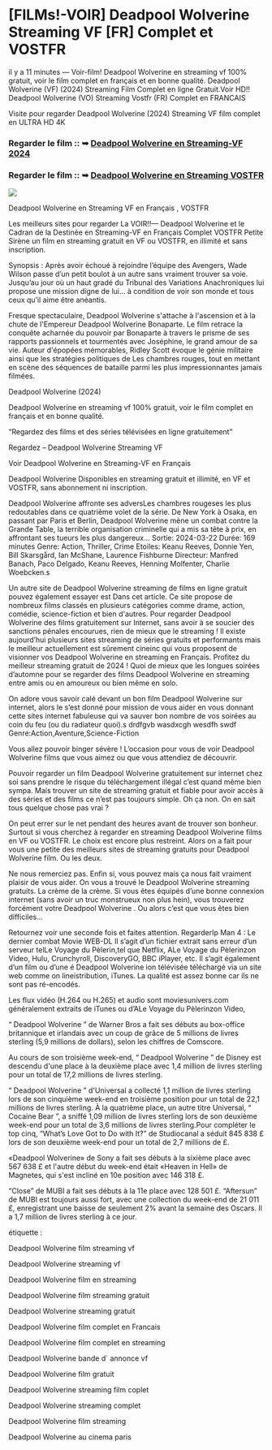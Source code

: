 # [FILMs!-VOIR] Deadpool Wolverine Streaming VF [FR] Complet et VOSTFR

il y a 11 minutes — Voir-film! Deadpool Wolverine en streaming vf 100% gratuit, voir le film complet en français et en bonne qualité. Deadpool Wolverine (VF) (2024) Streaming Film Complet en ligne Gratuit.Voir HD!! Deadpool Wolverine (VO) Streaming Vostfr (FR) Complet en FRANCAIS

Visite pour regarder Deadpool Wolverine (2024) Streaming VF film complet en ULTRA HD 4K

### Regarder le film :: ➥ [Deadpool Wolverine en Streaming-VF 2024](https://t.co/NfSgtBRPtR)

### Regarder le film :: ➥ [Deadpool Wolverine en Streaming VOSTFR](https://t.co/NfSgtBRPtR)

<p dir="auto"><a href="https://t.co/NfSgtBRPtR" title="PLAYNOW" rel="nofollow"><img src="https://i.imgur.com/jhNGoEt.gif" style="max-width: 100%;"></a></p>

Deadpool Wolverine en Streaming VF en Français , VOSTFR

Les meilleurs sites pour regarder La VOIR!!— Deadpool Wolverine et le Cadran de la Destinée en Streaming-VF en Français Complet VOSTFR Petite Sirène un film en streaming gratuit en VF ou VOSTFR, en illimité et sans inscription.

Synopsis : Après avoir échoué à rejoindre l’équipe des Avengers, Wade Wilson passe d’un petit boulot à un autre sans vraiment trouver sa voie. Jusqu’au jour où un haut gradé du Tribunal des Variations Anachroniques lui propose une mission digne de lui… à condition de voir son monde et tous ceux qu’il aime être anéantis.

Fresque spectaculaire, Deadpool Wolverine s'attache à l'ascension et à la chute de l'Empereur Deadpool Wolverine Bonaparte. Le film retrace la conquête acharnée du pouvoir par Bonaparte à travers le prisme de ses rapports passionnels et tourmentés avec Joséphine, le grand amour de sa vie. Auteur d'épopées mémorables, Ridley Scott évoque le génie militaire ainsi que les stratégies politiques de Les chambres rouges, tout en mettant en scène des séquences de bataille parmi les plus impressionnantes jamais filmées.

Deadpool Wolverine (2024)

Deadpool Wolverine en streaming vf 100% gratuit, voir le film complet en français et en bonne qualité.

“Regardez des films et des séries télévisées en ligne gratuitement”

Regardez – Deadpool Wolverine Streaming VF

Voir Deadpool Wolverine en Streaming-VF en Français

Deadpool Wolverine Disponibles en streaming gratuit et illimité, en VF et VOSTFR, sans abonnement ni inscription.

Deadpool Wolverine affronte ses adversLes chambres rougeses les plus redoutables dans ce quatrième volet de la série. De New York à Osaka, en passant par Paris et Berlin, Deadpool Wolverine mène un combat contre la Grande Table, la terrible organisation criminelle qui a mis sa tête à prix, en affrontant ses tueurs les plus dangereux... Sortie: 2024-03-22 Durée: 169 minutes Genre: Action, Thriller, Crime Etoiles: Keanu Reeves, Donnie Yen, Bill Skarsgård, Ian McShane, Laurence Fishburne Directeur: Manfred Banach, Paco Delgado, Keanu Reeves, Henning Molfenter, Charlie Woebcken.s

Un autre site de Deadpool Wolverine streaming de films en ligne gratuit pouvez également essayer est Dans cet article. Ce site propose de nombreux films classés en plusieurs catégories comme drame, action, comédie, science-fiction et bien d'autres. Pour regarder Deadpool Wolverine des films gratuitement sur Internet, sans avoir à se soucier des sanctions pénales encourues, rien de mieux que le streaming ! Il existe aujourd’hui plusieurs sites streaming de séries gratuits et performants mais le meilleur actuellement est sûrement cineinc qui vous proposent de visionner vos Deadpool Wolverine en streaming en Français. Profitez du meilleur streaming gratuit de 2024 ! Quoi de mieux que les longues soirées d’automne pour se regarder des films Deadpool Wolverine en streaming entre amis ou en amoureux ou bien même en solo.

On adore vous savoir calé devant un bon film Deadpool Wolverine sur internet, alors le s’est donné pour mission de vous aider en vous donnant cette sites internet fabuleuse qui va sauver bon nombre de vos soirées au coin du feu (ou du radiateur quoi).s drdfgvb wasdxcgh wesdfh swdf Genre:Action,Aventure,Science-Fiction

Vous allez pouvoir binger sévère ! L’occasion pour vous de voir Deadpool Wolverine films que vous aimez ou que vous attendiez de découvrir.

Pouvoir regarder un film Deadpool Wolverine gratuitement sur internet chez soi sans prendre le risque du téléchargement illégal c’est quand même bien sympa. Mais trouver un site de streaming gratuit et fiable pour avoir accès à des séries et des films ce n’est pas toujours simple. Oh ça non. On en sait tous quelque chose pas vrai ?

On peut errer sur le net pendant des heures avant de trouver son bonheur. Surtout si vous cherchez à regarder en streaming Deadpool Wolverine films en VF ou VOSTFR. Le choix est encore plus restreint. Alors on a fait pour vous une petite des meilleurs sites de streaming gratuits pour Deadpool Wolverine film. Ou les deux.

Ne nous remerciez pas. Enfin si, vous pouvez mais ça nous fait vraiment plaisir de vous aider. On vous a trouvé le Deadpool Wolverine streaming gratuits. La crème de la crème. Si vous êtes équipés d’une bonne connexion internet (sans avoir un truc monstrueux non plus hein), vous trouverez forcément votre Deadpool Wolverine . Ou alors c’est que vous êtes bien difficiles…

Retournez voir une seconde fois et faites attention. RegarderIp Man 4 : Le dernier combat Movie WEB-DL Il s’agit d’un fichier extrait sans erreur d’un serveur telLe Voyage du Pèlerin,tel que Netflix, ALe Voyage du Pèlerinzon Video, Hulu, Crunchyroll, DiscoveryGO, BBC iPlayer, etc. Il s’agit également d’un film ou d’une é Deadpool Wolverine ion télévisée téléchargé via un site web comme on lineistribution, iTunes. La qualité est assez bonne car ils ne sont pas ré-encodés.

Les flux vidéo (H.264 ou H.265) et audio sont moviesunivers.com généralement extraits de iTunes ou d’ALe Voyage du Pèlerinzon Video,

“ Deadpool Wolverine ” de Warner Bros a fait ses débuts au box-office britannique et irlandais avec un coup de grâce de 5 millions de livres sterling (5,9 millions de dollars), selon les chiffres de Comscore.

Au cours de son troisième week-end, “ Deadpool Wolverine ” de Disney est descendu d'une place à la deuxième place avec 1,4 million de livres sterling pour un total de 17,2 millions de livres sterling.

“ Deadpool Wolverine ” d'Universal a collecté 1,1 million de livres sterling lors de son cinquième week-end en troisième position pour un total de 22,1 millions de livres sterling. À la quatrième place, un autre titre Universal, “ Cocaine Bear ”, a sniffé 1,09 million de livres sterling lors de son deuxième week-end pour un total de 3,6 millions de livres sterling.Pour compléter le top cinq, “What’s Love Got to Do with It?” de Studiocanal a séduit 845 838 £ lors de son deuxième week-end pour un total de 2,7 millions de £.

«Deadpool Wolverine» de Sony a fait ses débuts à la sixième place avec 567 638 £ et l'autre début du week-end était «Heaven in Hell» de Magnetes, qui s'est incliné en 10e position avec 146 318 £.

“Close” de MUBI a fait ses débuts à la 11e place avec 128 501 £. “Aftersun” de MUBI est toujours aussi fort, avec une collection du week-end de 21 011 £, enregistrant une baisse de seulement 2% avant la semaine des Oscars. Il a 1,7 million de livres sterling à ce jour.

étiquette :

Deadpool Wolverine film streaming vf

Deadpool Wolverine streaming vf

Deadpool Wolverine film en streaming

Deadpool Wolverine film streaming gratuit

Deadpool Wolverine streaming gratuit

Deadpool Wolverine film complet en Francais

Deadpool Wolverine film complet en streaming

Deadpool Wolverine bande d` annonce vf

Deadpool Wolverine film gratuit

Deadpool Wolverine streaming film coplet

Deadpool Wolverine streaming complet

Deadpool Wolverine film streaming

Deadpool Wolverine au cinema paris
